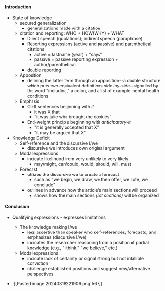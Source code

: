 #### Introduction
- State of knowledge
	- secured generalization
		- generalizations made with a citation
	- citation and reporting: WHO + HOW(WHY) + WHAT
		- Direct speech (quotations); indirect speech (paraphrase)
		- Reporting expressions (active and passive) and parenthetical citations
			- active = lastname (year) + "says"
			- passive = passive reporting expression + author/parenthetical
		- double reporting
	- Apposition
		- defining the latter term through an apposition--a double structure which puts two equivalent definitions side-by-side--signalled by the word "including," a colon, and a list of example mental health conditions
	- Emphasis
		- Cleft sentences beginning with *it*
			- it was X that
			- "it was julie who brought the cookies"
		- End-weight principle beginning with *anticipatory-it*
			- "it is generally accepted that X"
			- "it may be argued that X"
- Knowledge Deficit
	- Self-reference and the discursive I/we
		- discursive we introduces own original argument
	- Modal expressions
		- indicate likelihood from very unlikely to very likely
			- may/might, can/could, would, should, will, must
	- Forecast
		- utilizes the discursive we to create a forecast
			- such as "we begin, we draw, we then offer, we note, we conclude"
		- outlines in advance how the article's main sections will proceed
			- shows how the main sections *(list sections)* will be organized

#### Conclusion
- Qualifying expressions - expresses limitations
	- The knowledge making I/we
		- less assertive than speaker who self-references, forecasts, and emphasizes (discursive I/we)
		- indicates the researcher reasoning from a position of partial knowledge (e.g., "i think," "we believe," etc.)
	- Modal expressions
		- indicate lack of certainty or signal strong but not infallible conviction
		- challenge established positions and suggest new/alternative perspectives

- ![[Pasted image 20240318221906.png|567]]